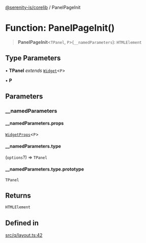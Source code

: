 [@serenity-is/corelib](../README.md) / PanelPageInit

# Function: PanelPageInit()

> **PanelPageInit**\<`TPanel`, `P`\>(`__namedParameters`): `HTMLElement`

## Type Parameters

• **TPanel** *extends* [`Widget`](../classes/Widget.md)\<`P`\>

• **P**

## Parameters

### \_\_namedParameters

#### __namedParameters.props

[`WidgetProps`](../type-aliases/WidgetProps.md)\<`P`\>

#### __namedParameters.type

(`options`?) => `TPanel`

#### __namedParameters.type.prototype

`TPanel`

## Returns

`HTMLElement`

## Defined in

[src/q/layout.ts:42](https://github.com/serenity-is/serenity/blob/master/packages/corelib/src/q/layout.ts#L42)
